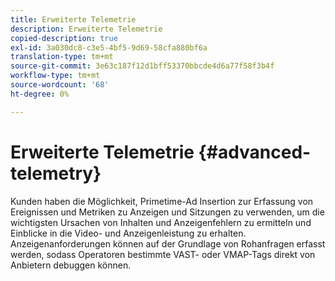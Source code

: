 ```yaml
---
title: Erweiterte Telemetrie
description: Erweiterte Telemetrie
copied-description: true
exl-id: 3a030dc8-c3e5-4bf5-9d69-58cfa880bf6a
translation-type: tm+mt
source-git-commit: 3e63c187f12d1bff53370bbcde4d6a77f58f3b4f
workflow-type: tm+mt
source-wordcount: '68'
ht-degree: 0%

---
```


# Erweiterte Telemetrie {#advanced-telemetry}

Kunden haben die Möglichkeit, Primetime-Ad Insertion zur Erfassung von Ereignissen und Metriken zu Anzeigen und Sitzungen zu verwenden, um die wichtigsten Ursachen von Inhalten und Anzeigenfehlern zu ermitteln und Einblicke in die Video- und Anzeigenleistung zu erhalten.  Anzeigenanforderungen können auf der Grundlage von Rohanfragen erfasst werden, sodass Operatoren bestimmte VAST- oder VMAP-Tags direkt von Anbietern debuggen können.
